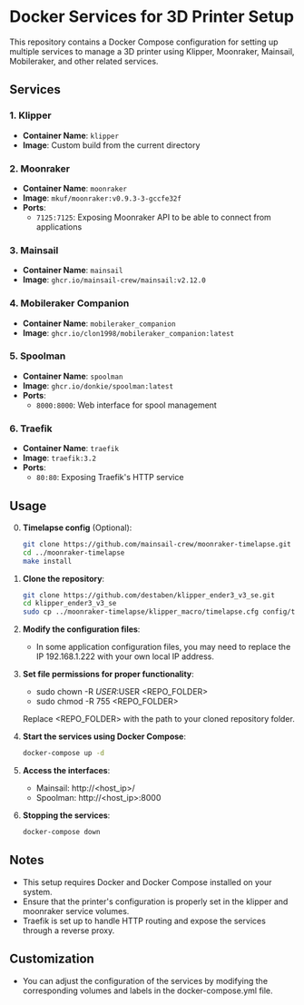 # Docker Services for 3D Printer Setup

This repository contains a Docker Compose configuration for setting up multiple services to manage a 3D printer using Klipper, Moonraker, Mainsail, Mobileraker, and other related services.

## Services

### 1. Klipper
- **Container Name**: `klipper`
- **Image**: Custom build from the current directory

### 2. Moonraker
- **Container Name**: `moonraker`
- **Image**: `mkuf/moonraker:v0.9.3-3-gccfe32f`
- **Ports**:
  - `7125:7125`: Exposing Moonraker API to be able to connect from applications

### 3. Mainsail
- **Container Name**: `mainsail`
- **Image**: `ghcr.io/mainsail-crew/mainsail:v2.12.0`

### 4. Mobileraker Companion
- **Container Name**: `mobileraker_companion`
- **Image**: `ghcr.io/clon1998/mobileraker_companion:latest`

### 5. Spoolman
- **Container Name**: `spoolman`
- **Image**: `ghcr.io/donkie/spoolman:latest`
- **Ports**:
  - `8000:8000`: Web interface for spool management

### 6. Traefik
- **Container Name**: `traefik`
- **Image**: `traefik:3.2`
- **Ports**:
  - `80:80`: Exposing Traefik's HTTP service

## Usage

0. **Timelapse config** (Optional):
   ```bash
   git clone https://github.com/mainsail-crew/moonraker-timelapse.git ../moonraker-timelapse
   cd ../moonraker-timelapse
   make install

1. **Clone the repository**:
   ```bash
   git clone https://github.com/destaben/klipper_ender3_v3_se.git
   cd klipper_ender3_v3_se
   sudo cp ../moonraker-timelapse/klipper_macro/timelapse.cfg config/timelapse.cfg

2. **Modify the configuration files**:
   - In some application configuration files, you may need to replace the IP 192.168.1.222 with your own local IP address.

3. **Set file permissions for proper functionality**:
   - sudo chown -R $USER:$USER <REPO_FOLDER>
   - sudo chmod -R 755 <REPO_FOLDER>

    Replace <REPO_FOLDER> with the path to your cloned repository folder.

4. **Start the services using Docker Compose**:
   ```bash
   docker-compose up -d

5. **Access the interfaces**:
   - Mainsail: http://<host_ip>/
   - Spoolman: http://<host_ip>:8000

6. **Stopping the services**:
   ```bash
   docker-compose down

## Notes

- This setup requires Docker and Docker Compose installed on your system.
- Ensure that the printer's configuration is properly set in the klipper and moonraker service volumes.
- Traefik is set up to handle HTTP routing and expose the services through a reverse proxy.

## Customization

- You can adjust the configuration of the services by modifying the corresponding volumes and labels in the docker-compose.yml file.